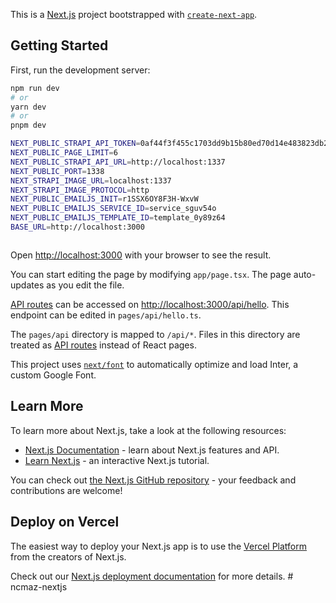 This is a [Next.js](https://nextjs.org/) project bootstrapped with [`create-next-app`](https://github.com/vercel/next.js/tree/canary/packages/create-next-app).

## Getting Started

First, run the development server:

```bash
npm run dev
# or
yarn dev
# or
pnpm dev

NEXT_PUBLIC_STRAPI_API_TOKEN=0af44f3f455c1703dd9b15b80ed70d14e483823db223e0d8ac4ad032e1f1cf75729ddfd468a2cdfb9b51b85c35891535ae6ee2d7eee71357a63a9bf1c045c2febfc8d83fcbbe40390f18c5679c09446f2d72f465aa6ea68c0286b1f362287dda9fef8f7f02a3057eb173deadf2749f333e854cd079ef582a90d3a14a9593009f
NEXT_PUBLIC_PAGE_LIMIT=6
NEXT_PUBLIC_STRAPI_API_URL=http://localhost:1337
NEXT_PUBLIC_PORT=1338
NEXT_STRAPI_IMAGE_URL=localhost:1337
NEXT_STRAPI_IMAGE_PROTOCOL=http
NEXT_PUBLIC_EMAILJS_INIT=r1SSX6OY8F3H-WxvW
NEXT_PUBLIC_EMAILJS_SERVICE_ID=service_sguv54o
NEXT_PUBLIC_EMAILJS_TEMPLATE_ID=template_0y89z64
BASE_URL=http://localhost:3000



```


Open [http://localhost:3000](http://localhost:3000) with your browser to see the result.

You can start editing the page by modifying `app/page.tsx`. The page auto-updates as you edit the file.

[API routes](https://nextjs.org/docs/api-routes/introduction) can be accessed on [http://localhost:3000/api/hello](http://localhost:3000/api/hello). This endpoint can be edited in `pages/api/hello.ts`.

The `pages/api` directory is mapped to `/api/*`. Files in this directory are treated as [API routes](https://nextjs.org/docs/api-routes/introduction) instead of React pages.

This project uses [`next/font`](https://nextjs.org/docs/basic-features/font-optimization) to automatically optimize and load Inter, a custom Google Font.

## Learn More

To learn more about Next.js, take a look at the following resources:

- [Next.js Documentation](https://nextjs.org/docs) - learn about Next.js features and API.
- [Learn Next.js](https://nextjs.org/learn) - an interactive Next.js tutorial.

You can check out [the Next.js GitHub repository](https://github.com/vercel/next.js/) - your feedback and contributions are welcome!

## Deploy on Vercel

The easiest way to deploy your Next.js app is to use the [Vercel Platform](https://vercel.com/new?utm_medium=default-template&filter=next.js&utm_source=create-next-app&utm_campaign=create-next-app-readme) from the creators of Next.js.

Check out our [Next.js deployment documentation](https://nextjs.org/docs/deployment) for more details.
#   n c m a z - n e x t j s 
 
 